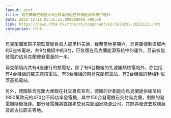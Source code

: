 ```yaml
---
layout: post
title: 烏克蘭稱控制區內8台核電機組已恢復能源系統中運作
date: 2022-12-11 05:15:13.000000000 +08:00
link: https://news.rthk.hk/rthk/ch/component/k2/1679292-20221211.htm
categories: rthk
---
```


烏克蘭國家原子能監管局負責人寇里科夫說，截至當地星期六，烏克蘭控制區域內的3座核電站，共9台機組中的8台，已恢復在烏克蘭能源系統中的運作，目前核能發電約佔烏克蘭總發電量的一半。

烏克蘭境內共有4座運行的核電站，除了有6台機組的扎波羅熱核電站外，亦包括有4台機組的羅夫諾核電站、有3台機組的南烏克蘭核電站、有2台機組的赫梅利尼茨基核電站。

另外，德國駐烏克蘭大使館在社交專頁宣布，德國的計劃是向烏克蘭提供總值約1950萬歐元的470台不同功率發電機，其中150台發電機已交付烏克蘭，剩餘的發電機隨後抵達。部分發電機將直接移交烏克蘭國家能源公司，其餘將發送去敖德薩及尼古拉耶夫等地。
